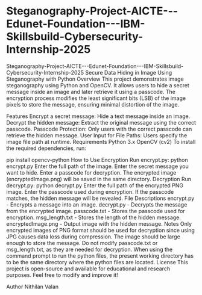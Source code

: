 # Steganography-Project-AICTE---Edunet-Foundation---IBM-Skillsbuild-Cybersecurity-Internship-2025
Steganography-Project-AICTE---Edunet-Foundation---IBM-Skillsbuild-Cybersecurity-Internship-2025
Secure Data Hiding in Image Using Steganography with Python
Overview
This project demonstrates image steganography using Python and OpenCV. It allows users to hide a secret message inside an image and later retrieve it using a passcode. The encryption process modifies the least significant bits (LSB) of the image pixels to store the message, ensuring minimal distortion of the image.

Features
Encrypt a secret message: Hide a text message inside an image.
Decrypt the hidden message: Extract the original message using the correct passcode.
Passcode Protection: Only users with the correct passcode can retrieve the hidden message.
User Input for File Paths: Users specify the image file path at runtime.
Requirements
Python 3.x
OpenCV (cv2)
To install the required dependencies, run:

pip install opencv-python
How to Use
Encryption
Run encrypt.py:
python encrypt.py
Enter the full path of the image.
Enter the secret message you want to hide.
Enter a passcode for decryption.
The encrypted image (encryptedImage.png) will be saved in the same directory.
Decryption
Run decrypt.py:
python decrypt.py
Enter the full path of the encrypted PNG image.
Enter the passcode used during encryption.
If the passcode matches, the hidden message will be revealed.
File Descriptions
encrypt.py - Encrypts a message into an image.
decrypt.py - Decrypts the message from the encrypted image.
passcode.txt - Stores the passcode used for encryption.
msg_length.txt - Stores the length of the hidden message.
encryptedImage.png - Output image with the hidden message.
Notes
Only encrypted images of PNG format should be used for decryption since using JPG causes data loss during compression.
The image should be large enough to store the message.
Do not modify passcode.txt or msg_length.txt, as they are needed for decryption.
When using the command prompt to run the python files, the present working directory has to be the same directory where the python files are located.
License
This project is open-source and available for educational and research purposes. Feel free to modify and improve it!

Author
Nithilan Valan
